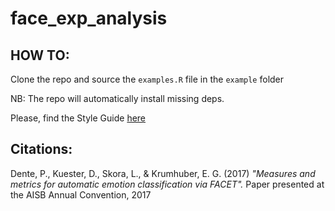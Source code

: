 # face_exp_analysis

## HOW TO:
Clone the repo and source the `examples.R` file in the `example` folder

NB: The repo will automatically install missing deps.

Please, find the Style Guide [here](http://style.tidyverse.org/)

## Citations:
Dente, P., Kuester, D., Skora, L., & Krumhuber, E. G. (2017) _"Measures and metrics for automatic emotion 
classification via FACET"._ Paper presented at the AISB Annual Convention, 2017

